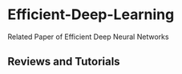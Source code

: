 # Efficient-Deep-Learning
Related Paper of Efficient Deep Neural Networks

## Reviews and Tutorials
